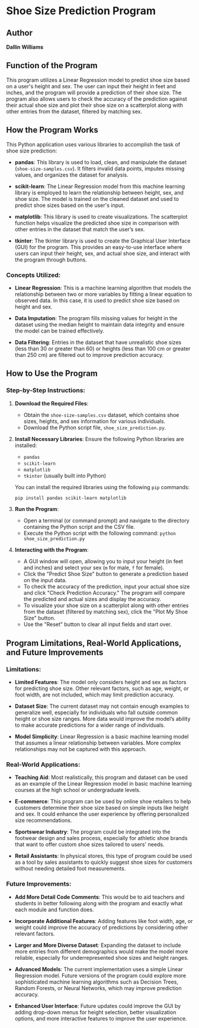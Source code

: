 # Shoe Size Prediction Program

## Author
**Dallin Williams**

## Function of the Program
This program utilizes a Linear Regression model to predict shoe size based on a user's height and sex. The user can input their height in feet and inches, and the program will provide a prediction of their shoe size. The program also allows users to check the accuracy of the prediction against their actual shoe size and plot their shoe size on a scatterplot along with other entries from the dataset, filtered by matching sex.

## How the Program Works
This Python application uses various libraries to accomplish the task of shoe size prediction:

- **pandas**: This library is used to load, clean, and manipulate the dataset (`shoe-size-samples.csv`). It filters invalid data points, imputes missing values, and organizes the dataset for analysis.
  
- **scikit-learn**: The Linear Regression model from this machine learning library is employed to learn the relationship between height, sex, and shoe size. The model is trained on the cleaned dataset and used to predict shoe sizes based on the user's input.

- **matplotlib**: This library is used to create visualizations. The scatterplot function helps visualize the predicted shoe size in comparison with other entries in the dataset that match the user’s sex.

- **tkinter**: The tkinter library is used to create the Graphical User Interface (GUI) for the program. This provides an easy-to-use interface where users can input their height, sex, and actual shoe size, and interact with the program through buttons.

### Concepts Utilized:
- **Linear Regression**: This is a machine learning algorithm that models the relationship between two or more variables by fitting a linear equation to observed data. In this case, it is used to predict shoe size based on height and sex.
  
- **Data Imputation**: The program fills missing values for height in the dataset using the median height to maintain data integrity and ensure the model can be trained effectively.
  
- **Data Filtering**: Entries in the dataset that have unrealistic shoe sizes (less than 30 or greater than 60) or heights (less than 100 cm or greater than 250 cm) are filtered out to improve prediction accuracy.

## How to Use the Program
### Step-by-Step Instructions:

1. **Download the Required Files**:
   - Obtain the `shoe-size-samples.csv` dataset, which contains shoe sizes, heights, and sex information for various individuals.
   - Download the Python script file, `shoe_size_prediction.py`.

2. **Install Necessary Libraries**:
   Ensure the following Python libraries are installed:
   - `pandas`
   - `scikit-learn`
   - `matplotlib`
   - `tkinter` (usually built into Python)

   You can install the required libraries using the following `pip` commands:
   ```bash
   pip install pandas scikit-learn matplotlib

3. **Run the Program**:
    - Open a terminal (or command prompt) and navigate to the directory containing the Python script and the CSV file.
    - Execute the Python script with the following command: `python shoe_size_prediction.py`

4. **Interacting with the Program**:
    - A GUI window will open, allowing you to input your height (in feet and inches) and select your sex (`m` for male, `f` for female).
    - Click the "Predict Shoe Size" button to generate a prediction based on the input data.
    - To check the accuracy of the prediction, input your actual shoe size and click "Check Prediction Accuracy." The program will compare the predicted and actual sizes and display the accuracy.
    - To visualize your shoe size on a scatterplot along with other entries from the dataset (filtered by matching sex), click the "Plot My Shoe Size" button.
    - Use the "Reset" button to clear all input fields and start over.

## Program Limitations, Real-World Applications, and Future Improvements
### Limitations:
-  **Limited Features**: The model only considers height and sex as factors for predicting shoe size. Other relevant factors, such as age, weight, or foot width, are not included, which may limit prediction accuracy.

- **Dataset Size**: The current dataset may not contain enough examples to generalize well, especially for individuals who fall outside common height or shoe size ranges. More data would improve the model’s ability to make accurate predictions for a wider range of individuals.

- **Model Simplicity**: Linear Regression is a basic machine learning model that assumes a linear relationship between variables. More complex relationships may not be captured with this approach.

### Real-World Applications:
- **Teaching Aid**: Most realistically, this program and dataset can be used as an example of the Linear Regression model in basic machine learning courses at the high school or undergraduate levels.

- **E-commerce**: This program can be used by online shoe retailers to help customers determine their shoe size based on simple inputs like height and sex. It could enhance the user experience by offering personalized size recommendations.

- **Sportswear Industry**: The program could be integrated into the footwear design and sales process, especially for athletic shoe brands that want to offer custom shoe sizes tailored to users' needs.

- **Retail Assistants**: In physical stores, this type of program could be used as a tool by sales assistants to quickly suggest shoe sizes for customers without needing detailed foot measurements.

### Future Improvements:
- **Add More Detail Code Comments**: This would be to aid teachers and students in better following along with the program and exactly what each module and function does.

- **Incorporate Additional Features**: Adding features like foot width, age, or weight could improve the accuracy of predictions by considering other relevant factors.

- **Larger and More Diverse Dataset**: Expanding the dataset to include more entries from different demographics would make the model more reliable, especially for underrepresented shoe sizes and height ranges.

- **Advanced Models**: The current implementation uses a simple Linear Regression model. Future versions of the program could explore more sophisticated machine learning algorithms such as Decision Trees, Random Forests, or Neural Networks, which may improve prediction accuracy.

- **Enhanced User Interface**: Future updates could improve the GUI by adding drop-down menus for height selection, better visualization options, and more interactive features to improve the user experience.